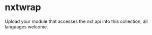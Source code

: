 # nxtwrap
Upload your module that accesses the nxt api into this collection, all languages welcome.
